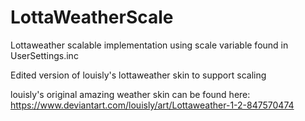 # LottaWeatherScale
Lottaweather scalable implementation using scale variable found in UserSettings.inc

Edited version of louisly's lottaweather skin to support scaling

louisly's original amazing weather skin can be found here:
https://www.deviantart.com/louisly/art/Lottaweather-1-2-847570474
